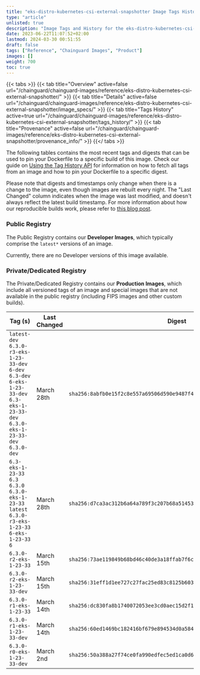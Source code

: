 ```yaml
---
title: "eks-distro-kubernetes-csi-external-snapshotter Image Tags History"
type: "article"
unlisted: true
description: "Image Tags and History for the eks-distro-kubernetes-csi-external-snapshotter Chainguard Image"
date: 2023-06-22T11:07:52+02:00
lastmod: 2024-03-30 00:51:55
draft: false
tags: ["Reference", "Chainguard Images", "Product"]
images: []
weight: 700
toc: true
---
```


{{< tabs >}}
{{< tab title="Overview" active=false url="/chainguard/chainguard-images/reference/eks-distro-kubernetes-csi-external-snapshotter/" >}}
{{< tab title="Details" active=false url="/chainguard/chainguard-images/reference/eks-distro-kubernetes-csi-external-snapshotter/image_specs/" >}}
{{< tab title="Tags History" active=true url="/chainguard/chainguard-images/reference/eks-distro-kubernetes-csi-external-snapshotter/tags_history/" >}}
{{< tab title="Provenance" active=false url="/chainguard/chainguard-images/reference/eks-distro-kubernetes-csi-external-snapshotter/provenance_info/" >}}
{{</ tabs >}}

The following tables contains the most recent tags and digests that can be used to pin your Dockerfile to a specific build of this image. Check our guide on [Using the Tag History API](/chainguard/chainguard-images/using-the-tag-history-api/) for information on how to fetch all tags from an image and how to pin your Dockerfile to a specific digest.

Please note that digests and timestamps only change when there is a change to the image, even though images are rebuilt every night. The "Last Changed" column indicates when the image was last modified, and doesn't always reflect the latest build timestamp. For more information about how our reproducible builds work, please refer to [this blog post](https://www.chainguard.dev/unchained/reproducing-chainguards-reproducible-image-builds).

### Public Registry
The Public Registry contains our **Developer Images**, which typically comprise the `latest*` versions of an image.

Currently, there are no Developer versions of this image available.

### Private/Dedicated Registry
The Private/Dedicated Registry contains our **Production Images**, which include all versioned tags of an image and special images that are not available in the public registry (including FIPS images and other custom builds).

| Tag (s)                                                                                                                                  | Last Changed | Digest                                                                    |
|------------------------------------------------------------------------------------------------------------------------------------------|--------------|---------------------------------------------------------------------------|
|  `latest-dev` `6.3.0-r3-eks-1-23-33-dev` `6-dev` `6.3-dev` `6-eks-1-23-33-dev` `6.3-eks-1-23-33-dev` `6.3.0-eks-1-23-33-dev` `6.3.0-dev` | March 28th   | `sha256:8abfb0e15f2c8e557a69506d590e9487f4555fdd680eb4da625ef38f12969046` |
|  `6.3-eks-1-23-33` `6.3` `6.3.0` `6.3.0-eks-1-23-33` `latest` `6.3.0-r3-eks-1-23-33` `6-eks-1-23-33` `6`                                 | March 28th   | `sha256:d7ca3ac312b6a64a789f3c207b68a51453488ebadd5344be8a3811ad6c74ce56` |
|  `6.3.0-r2-eks-1-23-33`                                                                                                                  | March 15th   | `sha256:73ae119849b68bd46c40de3a18ffab7f6c27165050d72cc0480b45ffe767b73e` |
|  `6.3.0-r2-eks-1-23-33-dev`                                                                                                              | March 15th   | `sha256:31eff1d1ee727c27fac25ed83c8125b603d843a7ce720e763f8302cb18971edc` |
|  `6.3.0-r1-eks-1-23-33`                                                                                                                  | March 14th   | `sha256:dc830fa8b1740072053ee3cd0aec15d2f18c9112b40f1c202f3e672bb943f46c` |
|  `6.3.0-r1-eks-1-23-33-dev`                                                                                                              | March 14th   | `sha256:60ed1469bc182416bf679e894534d0a5842f76ebf6389b07dd02d30622b91ae3` |
|  `6.3.0-r0-eks-1-23-33-dev`                                                                                                              | March 2nd    | `sha256:50a388a27f74ce0fa990edfec5ed1ca0d68c048ed53e3ee34368dc5628a2673b` |

